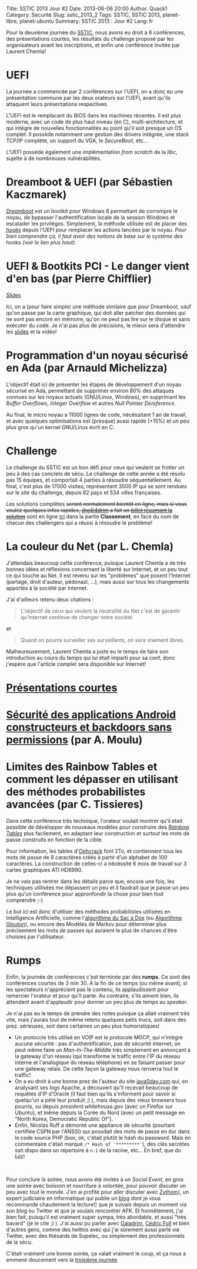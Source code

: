 Title: SSTIC 2013 Jour #2
Date: 2013-06-06 20:00
Author: Quack1
Category: Securité
Slug: sstic_2013_2
Tags: SSTIC, SSTIC 2013, planet-libre, planet-ubuntu
Summary:  SSTIC 2013 : Jour #2
Lang: fr

Pour la deuxième journée du [SSTIC](/tag/sstic-2013.html), nous avons eu droit à 6 conférences, des présentations courtes, les résultats du challenge proposé par les organisateurs avant les inscriptions, et enfin une conférence invitée par Laurent Chemla!

# UEFI

La journée a commencée par 2 conférences sur l'UEFI, on a donc eu une présentation commune par les deux orateurs sur l'UEFI, avant qu'ils attaquent leurs présentations respectives.

L'UEFI est le remplacant du BIOS dans les machines récentes. Il est plus moderne, avec un code de plus haut niveau (en C), multi-architecture, et qui intègre de nouvelles fonctionnalités au point qu'il soit presque un OS complet. Il possède notamment une gestion des drivers intégrée, une stack TCP/IP complète, un support du VGA, le _SecureBoot_, etc...

L'UEFI possède également une implémentation _from scratch_ de la _libc_, sujette à de nombreuses vulnérabilités.

# Dreamboot & UEFI (par Sébastien Kaczmarek)

[_Dreamboot_](https://github.com/quarkslab/dreamboot) est un bootkit pour Windows 8 permettant de corrompre le noyau, de bypasser l'authentification locale de la session Windows et escalader les privilèges. Simplement, la méthode utilisée est de placer des [_hooks_](http://en.wikipedia.org/wiki/Hooking) depuis l'UEFI pour remplacer les actions lancées par le noyau. _Pour bien comprendre ça, il faut avoir des notions de base sur le système des_ hooks _(voir le lien plus haut)._

# UEFI & Bootkits PCI - Le danger vient d'en bas (par Pierre Chifflier)

[Slides](https://www.sstic.org/media/SSTIC2013/SSTIC-actes/uefi_et_bootkits_pci/SSTIC2013-Slides-uefi_et_bootkits_pci-chifflier.pdf)

Ici, on a (pour faire simple) une méthode similaire que pour Dreamboot, sauf qu'on passe par la carte graphique, qui doit aller patcher des données qui ne sont pas encore en mémoire, qu'on ne peut pas lire sur le disque et sans exécuter du code. Je n'ai pas plus de précisions, le mieux sera d'attendre les [slides](https://www.sstic.org/2013/actes/) et la vidéo! 

# Programmation d'un noyau sécurisé en Ada (par Arnauld Michelizza)

L'objectif était ici de présenter les étapes de développement d'un noyau sécurisé en Ada, permettant de supprimer environ 80% des attaques connues sur les noyaux actuels (GNU/Linux, Windows), en supprimant les _Buffer Overflows_, _Integer Overflow_ et autres _Null Pointer Dereference_. 

Au final, le micro noyau a 11000 lignes de code, nécéssitant 1 an de travail, et avec quelques optimisations est (presque) aussi rapide (+15%) et un peu plus gros qu'un kernel GNU/Linux écrit en C. 

# Challenge

Le challenge du SSTIC est un bon défi pour ceux qui veulent se frotter un peu à des cas concrets de sécu. Le challenge de cette année a été résolu pas 15 équipes, et comportait 4 parties à résoudre séquentiellement. Au final, c'est plus de 17000 visites, représentant 3500 IP qui se sont rendues sur le site du challenge, depuis 62 pays et 534 villes françaises.

Les solutions complètes <s>seront normalement bientôt en ligne, mais si vous voulez quelques infos rapides, [@g4l4drim](https://twitter.com/g4l4drim) a fait un [billet résumant la solution](http://www.n0secure.org/2013/06/sstic-2013-resultats-du-challenge.html)</s> sont en ligne [ici](http://communaute.sstic.org/ChallengeSSTIC2013) dans la partie **Classement**, en face du nom de chacun des challengers qui a réussi à résoudre le problème!

# La couleur du Net (par L. Chemla)

J'attendais beaucoup cette conférence, puisque Laurent Chemla a de très bonnes idées et réflexions concernant la liberté sur Internet, et un peu tout ce qui touche au Net. Il est revenu sur les "problèmes" que posent l'Internet (partage, droit d'auteur, pédonazi, ...), mais aussi sur tous les changements apportés à la société par Internet.

J'ai d'ailleurs retenu deux citations :

> L'objectif de ceux qui veulent la neutralité du Net c'est de garantir qu'Internet continue de changer notre société.

et 

> Quand on pourra surveiller ses surveillants, on sera vraiment libres.

Malheureusement, Laurent Chemla a juste eu le temps de faire son introduction au cours du temps qui lui était imparti pour sa conf, donc j'espère que l'article complet sera disponible sur Internet!

# [Présentations courtes](|filename|/sstic_2013_2_courtes.md)

# [Sécurité des applications Android constructeurs et backdoors sans permissions](|filename|/sstic_2013_2_secu_android.md) (par A. Moulu)

# Limites des Rainbow Tables et comment les dépasser en utilisant des méthodes probabilistes avancées (par C. Tissieres)

Dans cette conférence très technique, l'orateur voulait montrer qu'il était possible de développer de nouveaux modèles pour construire des [_Rainbow Tables_](http://en.wikipedia.org/Rainbow_Tables) plus facilement, en adaptant leur construction et surtout les mots de passe construits en fonction de la cible.

Pour information, les tables d'[Ophcrack]() font 2To, et contiennent tous les mots de passe de 8 caractères créés à partir d'un alphabet de 100 caractères. La construction de celles-ci a nécéssité 6 mois de travail sur 3 cartes graphiques ATI HD6990.

Je ne vais pas rentrer dans les détails parce que, encore une fois, les techniques utilisées me dépassent un peu et il faudrait que je passe un peu plus qu'un conférence pour appronfondir la chose pour bien tout comprendre ;-)

Le but ici est donc d'utiliser des méthodes probabilistes utilisées en Intelligence Artificielle, comme l'[algorithme du Sac à Dos]() (ou [Algorithme Glouton]()), ou encore des Modèles de Markov pour déterminer plus précisement les mots de passes qui auraient le plus de chances d'être choisies par l'utilisateur.

# Rumps

Enfin, la journée de conférences c'est terminée par des **rumps**. Ce sont des conférences courtes de 3 min 30. À la fin de ce temps (ou même avant), si les spectateurs n'apprécient pas le contenu, ils applaudissent pour remercier l'orateur et pour qu'il parte. Au contraire, s'ils aiment bien, ils attendent avant d'applaudir pour donner un peu plus de temps au _speaker_.

Je n'ai pas eu le temps de prendre des notes puisque ça allait vraiment très vite, mais j'aurais tout de même retenu quelques petis trucs, soit dans des prez. sérieuses, soit dans certaines un peu plus humoristiques!

- Un protocole très utilisé en VOIP est le protocole MGCP, qui n'intègre aucune sécurité : pas d'authentification, pas de sécurité internet, on peut même faire un _Man-In-The-Middle_ très simplement en annonçant à la gateway d'un réseau (qui transforme le traffic entre l'IP du réseau interne et l'analogique du réseau téléphone) en se faisant passer pour une gateway relais. De cette façon la gateway nous renverra tout le traffic!
- On a eu droit à une bonne prez de l'auteur du site [java0day.com](http://java0day.com) qui, en analysant ses logs Apache, a découvert qu'il recevait beaucoup de requêtes d'IP d'Oracle (il faut bien qu'ils s'informent pour savoir si quelqu'un a pété leur produit ;) ), mais depuis des vieux browsers tous pourris, ou depuis _president.whitehouse.gov_ (avec un Firefox sur Ubuntu), et même depuis la Corée du Nord (avec un petit message en "North Korea, Democratic Republic Of").
- Enfin, Nicolas Ruff a démonté une appliance de sécurité (pourtant certifiée CSPN par l'ANSSI) qui possdait des mots de passe en dur dans le code source PHP (bon, ok, c'était plutôt le hash du password. Mais en commentaire c'était marqué `/* Hash of '*********'`), des clés secrètes ssh dispo dans un répertoire à `n-1` de la racine, etc... En bref, que du lulz!

&nbsp;

Pour conclure la soirée, nous avons été invités à un _Social Event_, en gros une soirée avec boisson et nourriture à volontée, pour pouvoir discuter un peu avec tout le monde. J'en ai profité pour aller discuter avec [Zythom](https://twitter.com/Zythom)(, un expert judiciaire en informatique qui publie un [blog](http://zythom.blogspot.com) dont je vous recommande chaudement la lecture!) que je suivais depuis un moment via son blog ou Twitter et que je voulais rencontrer AFK. Et honnêtement, j'ai bien fait, puisqu'il est vraiment super sympa, très abordable, et aussi "très bavard" (je le cite ;) ). J'ai aussi pu parler avec [Galadrim](https://twitter.com/g4l4drim), [Cédric Foll](https://twitter.com/follc) et bien d'autres gens, comme des twittos avec qui j'ai sûrement aussi parlé via Twitter, avec des thésards de Supelec, ou simplement des professionnels de la sécu.

C'était vraiment une bonne soirée, ça valait vraiment le coup, et ça nous a emmené doucement vers la [troisième journée](|filename|/sstic_2013_3.md)